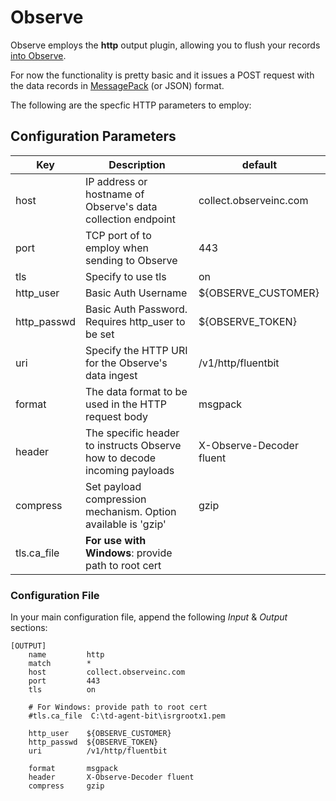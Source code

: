 # Observe

Observe employs the **http** output plugin, allowing you to flush your records [into Observe](https://docs.observeinc.com/en/latest/content/data-ingestion/forwarders/fluentbit.html).

For now the functionality is pretty basic and it issues a POST request with the data records in [MessagePack](http://msgpack.org) (or JSON) format.  

The following are the specfic HTTP parameters to employ:

## Configuration Parameters

| Key                        | Description                                                                                                                                                                                                                                                                                                                        | default   |
| -------------------------- | ---------------------------------------------------------------------------------------------------------------------------------------------------------------------------------------------------------------------------------------------------------------------------------------------------------------------------------- | --------- |
| host                       | IP address or hostname of Observe's data collection endpoint                                                                                                                                                                                                                                                                       | collect.observeinc.com |
| port                       | TCP port of to employ when sending to Observe                                                                                                                                                                                                                                                                                      | 443      |
| tls                        | Specify to use tls                                                                                                                                                                                                                                                                                                                 | on       |
| http_user                  | Basic Auth Username                                                                                                                                                                                                                                                                                                                | ${OBSERVE_CUSTOMER} |
| http_passwd                | Basic Auth Password. Requires http\_user to be set                                                                                                                                                                                                                                                                                 | ${OBSERVE_TOKEN} |
| uri                        | Specify the HTTP URI for the Observe's data ingest                                                                                                                                                                                                                                                                                 | /v1/http/fluentbit |
| format                     | The data format to be used in the HTTP request body                                                                                                                                                                                                                                                                                | msgpack   |
| header                     | The specific header to instructs Observe how to decode incoming payloads                                                                                                                                                                                                                                                           | X-Observe-Decoder fluent |
| compress                   | Set payload compression mechanism. Option available is 'gzip'                                                                                                                                                                                                                                                                      | gzip      |
| tls.ca_file                | **For use with Windows**: provide path to root cert                                                                                                                                                                                                                                                                                |           |

### Configuration File

In your main configuration file, append the following _Input_ & _Output_ sections:

```text
[OUTPUT]
    name         http
    match        *
    host         collect.observeinc.com
    port         443
    tls          on

    # For Windows: provide path to root cert
    #tls.ca_file  C:\td-agent-bit\isrgrootx1.pem

    http_user    ${OBSERVE_CUSTOMER}
    http_passwd  ${OBSERVE_TOKEN}
    uri          /v1/http/fluentbit

    format       msgpack
    header       X-Observe-Decoder fluent
    compress     gzip
```
